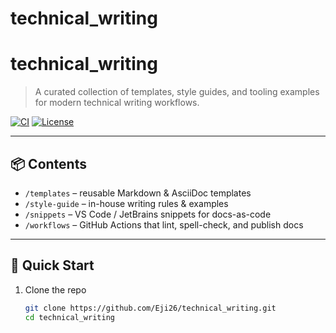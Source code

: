 # technical_writing
# technical_writing

> A curated collection of templates, style guides, and tooling examples for modern technical writing workflows.

[![CI](https://github.com/Eji26/technical_writing/workflows/CI/badge.svg)](https://github.com/Eji26/technical_writing/actions)
[![License](https://img.shields.io/badge/license-MIT-green)](LICENSE)

---

## 📦 Contents

- `/templates` – reusable Markdown & AsciiDoc templates  
- `/style-guide` – in-house writing rules & examples  
- `/snippets` – VS Code / JetBrains snippets for docs-as-code  
- `/workflows` – GitHub Actions that lint, spell-check, and publish docs  

---

## 🚀 Quick Start

1. Clone the repo  
   ```bash
   git clone https://github.com/Eji26/technical_writing.git
   cd technical_writing
